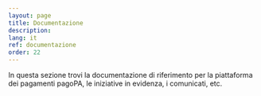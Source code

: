 ```yaml
---
layout: page
title: Documentazione
description:
lang: it
ref: documentazione
order: 22
---
```


In questa sezione trovi la documentazione di riferimento per la piattaforma dei pagamenti pagoPA, le iniziative in evidenza, i comunicati, etc.
